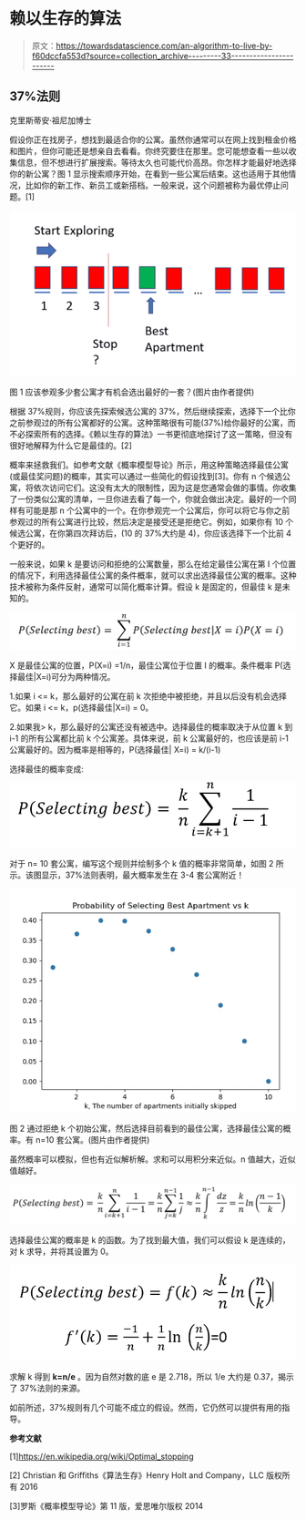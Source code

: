 # 赖以生存的算法

> 原文：<https://towardsdatascience.com/an-algorithm-to-live-by-f60dccfa553d?source=collection_archive---------33----------------------->

## **37%法则**

克里斯蒂安·祖尼加博士

假设你正在找房子，想找到最适合你的公寓。虽然你通常可以在网上找到租金价格和图片，但你可能还是想亲自去看看。你终究要住在那里。您可能想查看一些以收集信息，但不想进行扩展搜索。等待太久也可能代价高昂。你怎样才能最好地选择你的新公寓？图 1 显示搜索顺序开始，在看到一些公寓后结束。这也适用于其他情况，比如你的新工作、新员工或新搭档。一般来说，这个问题被称为最优停止问题。[1]

![](img/c8fbcf56a4d6b37655312c7d722ae64d.png)

图 1 应该参观多少套公寓才有机会选出最好的一套？(图片由作者提供)

根据 37%规则，你应该先探索候选公寓的 37%，然后继续探索，选择下一个比你之前参观过的所有公寓都好的公寓。这种策略很有可能(37%)给你最好的公寓，而不必探索所有的选择。《赖以生存的算法》一书更彻底地探讨了这一策略，但没有很好地解释为什么它是最佳的。[2]

概率来拯救我们。如参考文献《概率模型导论》所示，用这种策略选择最佳公寓(或最佳奖问题)的概率，其实可以通过一些简化的假设找到[3]。你有 n 个候选公寓，将依次访问它们。这没有太大的限制性，因为这是您通常会做的事情。你收集了一份类似公寓的清单，一旦你进去看了每一个，你就会做出决定。最好的一个同样有可能是那 n 个公寓中的一个。在你参观完一个公寓后，你可以将它与你之前参观过的所有公寓进行比较，然后决定是接受还是拒绝它。例如，如果你有 10 个候选公寓，在你第四次拜访后，(10 的 37%大约是 4)，你应该选择下一个比前 4 个更好的。

一般来说，如果 k 是要访问和拒绝的公寓数量，那么在给定最佳公寓在第 I 个位置的情况下，利用选择最佳公寓的条件概率，就可以求出选择最佳公寓的概率。这种技术被称为条件反射，通常可以简化概率计算。假设 k 是固定的，但最佳 k 是未知的。

![](img/d5de0bf30393e9a04fcbb263197d5e7a.png)

X 是最佳公寓的位置，P(X=i) =1/n，最佳公寓位于位置 I 的概率。条件概率 P(选择最佳|X=i)可分为两种情况。

1.如果 i <= k，那么最好的公寓在前 k 次拒绝中被拒绝，并且以后没有机会选择它。如果 i <= k，p(选择最佳|X=i) = 0。

2.如果我> k，那么最好的公寓还没有被选中。选择最佳的概率取决于从位置 k 到 i-1 的所有公寓都比前 k 个公寓差。具体来说，前 k 公寓最好的，也应该是前 i-1 公寓最好的。因为概率是相等的，P(选择最佳| X=i) = k/(i-1)

选择最佳的概率变成:

![](img/17a5a2959f63bc0d6bea0ed939f90627.png)

对于 n= 10 套公寓，编写这个规则并绘制多个 k 值的概率非常简单，如图 2 所示。该图显示，37%法则表明，最大概率发生在 3-4 套公寓附近！

![](img/84106ef19f2504c487b273d1fb124ba5.png)

图 2 通过拒绝 k 个初始公寓，然后选择目前看到的最佳公寓，选择最佳公寓的概率。有 n=10 套公寓。(图片由作者提供)

虽然概率可以模拟，但也有近似解析解。求和可以用积分来近似。n 值越大，近似值越好。

![](img/86c89cb1c81d9d91308b7f11e0bf7fb6.png)

选择最佳公寓的概率是 k 的函数。为了找到最大值，我们可以假设 k 是连续的，对 k 求导，并将其设置为 0。

![](img/196d298850c0b3b27594abea98a06bf9.png)

求解 k 得到 **k=n/e** 。因为自然对数的底 e 是 2.718，所以 1/e 大约是 0.37，揭示了 37%法则的来源。

如前所述，37%规则有几个可能不成立的假设。然而，它仍然可以提供有用的指导。

**参考文献**

[1]https://en.wikipedia.org/wiki/Optimal_stopping

[2] Christian 和 Griffiths《算法生存》Henry Holt and Company，LLC 版权所有 2016

[3]罗斯《概率模型导论》第 11 版，爱思唯尔版权 2014